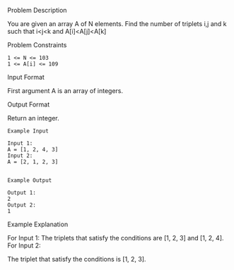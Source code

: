Problem Description

You are given an array A of N elements. Find the number of triplets i,j and k such that i<j<k and A[i]<A[j]<A[k]


Problem Constraints
    
    1 <= N <= 103
    1 <= A[i] <= 109


Input Format

First argument A is an array of integers.


Output Format

Return an integer.


    Example Input
    
    Input 1:
    A = [1, 2, 4, 3]
    Input 2:
    A = [2, 1, 2, 3]
    
    
    Example Output
    
    Output 1:
    2
    Output 2:
    1


Example Explanation

For Input 1:
The triplets that satisfy the conditions are [1, 2, 3] and [1, 2, 4].
For Input 2:
 
The triplet that satisfy the conditions is [1, 2, 3].